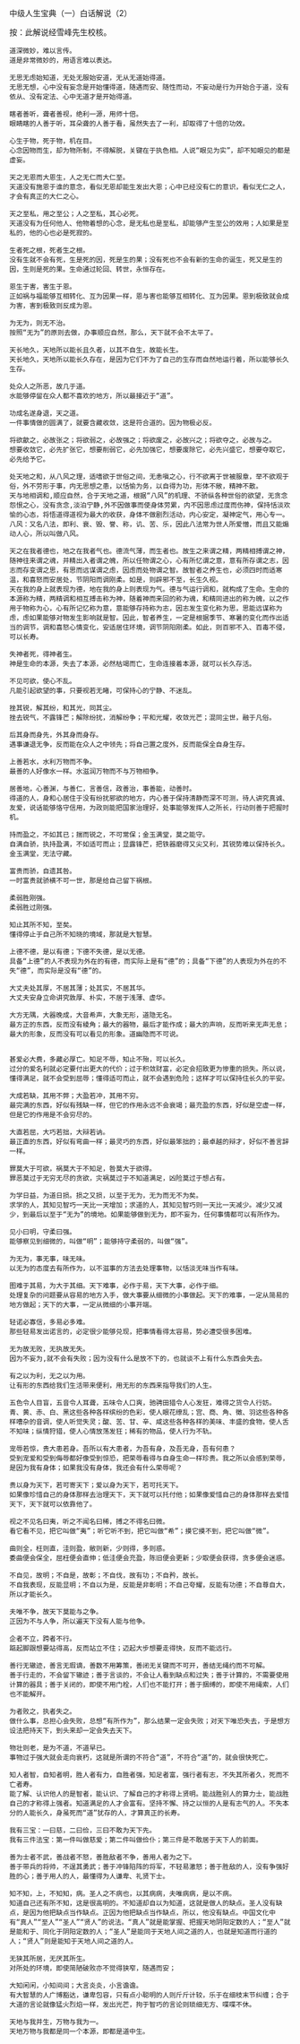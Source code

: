 中级人生宝典（一）白话解说（2）

按：此解说经雪峰先生校核。


    道深微妙，难以言传。
    道是非常微妙的，用语言难以表达。

    无思无虑始知道，无处无服始安道，无从无道始得道。
    无思无想，心中没有妄念是开始懂得道，随遇而安、随性而动，不妄动是行为开始合于道，没有依从、没有定法、心中无道才是开始得道。

    瞎者善听，聋者善视，绝利一源，用师十倍。
    眼睛瞎的人善于听，耳朵聋的人善于看，虽然失去了一利，却取得了十倍的功效。

    心生于物，死于物，机在目。
    心念因物而生，却为物所制，不得解脱，关键在于执色相。人说“眼见为实”，却不知眼见的都是虚妄。

    天之无恩而大恩生，人之无仁而大仁至。
    天道没有施恩于谁的意念，看似无恩却能生发出大恩；心中已经没有仁的意识，看似无仁之人，才会有真正的大仁之心。

    天之至私，用之至公；人之至私，其心必死。
    天道没有为任何他人、他物着想的心念，是无私也是至私，却能够产生至公的效用；人如果是至私的，他的心也必是死寂的。

    生者死之根，死者生之根。
    没有生就不会有死，生是死的因，死是生的果；没有死也不会有新的生命的诞生，死又是生的因，生则是死的果。生命通过轮回、转世，永恒存在。

    恩生于害，害生于恩。
    正如祸与福能够互相转化、互为因果一样，恩与害也能够互相转化、互为因果。恩到极致就会成为害，害到极致则反成为恩。

    为无为，则无不治。
    按照“无为”的原则去做，办事顺应自然，那么，天下就不会不太平了。

    天长地久，天地所以能长且久者，以其不自生，故能长生。
    天长地久，天地所以能长久存在，是因为它们不为了自己的生存而自然地运行着，所以能够长久生存。

    处众人之所恶，故几于道。
    水能够停留在众人都不喜欢的地方，所以最接近于“道”。

    功成名遂身退，天之道。
    一件事情做的圆满了，就要含藏收敛，这是符合道的。因为物极必反。

    将欲歙之，必故张之；将欲弱之，必故强之；将欲废之，必故兴之；将欲夺之，必故与之。
    想要收敛它，必先扩张它，想要削弱它，必先加强它，想要废除它，必先兴盛它，想要夺取它，必先给予它。

    处天地之和，从八风之理，适嗜欲于世俗之间，无恚嗔之心，行不欲离于世被服章，举不欲观于俗，外不劳形于事，内无思想之患，以恬愉为务，以自得为功，形体不敞，精神不散。
    天与地相调和,顺应自然，合于天地之道，根据“八风”的机理、不骄纵各种世俗的欲望，无贪念怨恨之心，没有贪念,淡泊宁静,外不因做事而使身体劳累，内不因思虑过度而伤神，保持恬淡欢愉的心态，将悟道得道视为最大的收获，身体不做剧烈活动，内心安定，凝神定气，用心专一。八风：又名八法，即利、衰、毁、誉、称，讥、苦、乐，因此八法常为世人所爱憎，而且又能煽动人心，所以叫做八风。

    天之在我者德也，地之在我者气也。德流气薄，而生者也。故生之来谓之精，两精相搏谓之神，随神往来谓之魂，并精出入者谓之魄，所以任物谓之心，心有所忆谓之意，意有所存谓之志，因志而存变谓之思，有思而远谋谓之虑，因虑而处物谓之智。故智者之养生也，必须四时而适寒温，和喜怒而安居处，节阴阳而调刚柔。如是，则辟邪不至，长生久视。
    天在我的身上就表现为德，地在我的身上则表现为气。德与气运行调和，就构成了生命。生命的本源称为精，两精调和相互搏击称为神，随着神而来回的称为魂，和精同进出的称为魄，以之作用于物称为心，心有所记忆称为意，意能够存持称为志，因志发生变化称为思，思能远谋称为虑，虑如果能够对物发生影响就是智。因此，智者养生，一定是根据季节、寒暑的变化而作出适当的调节，调和喜怒心情变化，安适居住环境，调节阴阳刚柔。如此，则百邪不入、百毒不侵，可以长寿。

    失神者死，得神者生。
    神是生命的本源，失去了本源，必然枯竭而亡，生命连接着本源，就可以长久存活。

    不见可欲，使心不乱。
    凡能引起欲望的事，只要视若无睹，可保持心的宁静、不迷乱。

    挫其锐，解其纷，和其光，同其尘。
    挫去锐气，不露锋芒；解除纷扰，消解纷争；平和光耀，收敛光芒；混同尘世，融于凡俗。

    后其身而身先，外其身而身存。
    遇事谦退无争，反而能在众人之中领先；将自己置之度外，反而能保全自身生存。

    上善若水，水利万物而不争。
    最善的人好像水一样。水滋润万物而不与万物相争。

    居善地，心善渊，与善仁，言善信，政善治，事善能，动善时。
    得道的人，身和心居住于没有纷扰邪欲的地方，内心善于保持清静而深不可测，待人讲究真诚、友爱，说话能够恪守信用，为政则能把国家治理好，处事能够发挥人之所长，行动则善于把握时机。

    持而盈之，不如其已；揣而锐之，不可常保；金玉满堂，莫之能守。
    自满自骄，执持盈满，不如适可而止；显露锋芒，把铁器磨得又尖又利，其锐势难以保持长久。金玉满堂，无法守藏。

    富贵而骄，自遗其咎。
    一时富贵就骄横不可一世，那是给自己留下祸根。

    柔弱胜刚强。
    柔弱胜过刚强。

    知止其所不知，至矣。
    懂得停止于自己所不知晓的境域，那就是大智慧。

    上德不德，是以有德；下德不失德，是以无德。
    具备“上德”的人不表现为外在的有德，而实际上是有“德”的；具备“下德”的人表现为外在的不失“德”，而实际是没有“德”的。

    大丈夫处其厚，不居其薄；处其实，不居其华。
    大丈夫安身立命讲究敦厚、朴实，不居于浅薄、虚华。

    大方无隅，大器晚成，大音希声，大象无形，道隐无名。
    最方正的东西，反而没有棱角；最大的器物，最后才能作成；最大的声响，反而听来无声无息；最大的形象，反而没有可以看见的形象。道幽隐而不可说。 


    甚爱必大费，多藏必厚亡。知足不辱，知止不殆，可以长久。
    过分的爱名利就必定要付出更大的代价；过于积敛财富，必定会招致更为惨重的损失。所以说，懂得满足，就不会受到屈辱；懂得适可而止，就不会遇到危险；这样才可以保持住长久的平安。

    大成若缺，其用不弊；大盈若冲，其用不穷。
    最完满的东西，好似有残缺一样，但它的作用永远不会衰竭；最充盈的东西，好似是空虚一样，但是它的作用是不会穷尽的。

    大直若屈，大巧若拙，大辩若讷。
    最正直的东西，好似有弯曲一样；最灵巧的东西，好似最笨拙的；最卓越的辩才，好似不善言辞一样。

    罪莫大于可欲，祸莫大于不知足，咎莫大于欲得。
    罪恶莫过于无穷无尽的贪欲，灾祸莫过于不知道满足，凶险莫过于想占有。

    为学日益，为道日损。损之又损，以至于无为，无为而无不为矣。
    求学的人，其知见智巧一天比一天增加；求道的人，其知见智巧则一天比一天减少。减少又减少，到最后以至于“无为”的境地。如果能够做到无为，即不妄为，任何事情都可以有所作为。

    见小曰明，守柔曰强。
    能够察见到细微的，叫做“明”；能够持守柔弱的，叫做“强”。

    为无为，事无事，味无味。
    以无为的态度去有所作为，以不滋事的方法去处理事物，以恬淡无味当作有味。

    图难于其易，为大于其细。天下难事，必作于易，天下大事，必作于细。
    处理复杂的问题要从容易的地方入手，做大事要从细微的小事做起。天下的难事，一定从简易的地方做起；天下的大事，一定从微细的小事开端。

    轻诺必寡信，多易必多难。
    那些轻易发出诺言的，必定很少能够兑现，把事情看得太容易，势必遭受很多困难。

    无为故无败，无执故无失。
    因为不妄为,就不会有失败；因为没有什么是放不下的，也就谈不上有什么东西会失去。

    有之以为利，无之以为用。
    让有形的东西给我们生活带来便利，用无形的东西来指导我们的人生。

    五色令人目盲，五音令人耳聋，五味令人口爽，驰骋田猎令人心发狂，难得之货令人行妨。
    青、黄、赤、白、黑这些各种各样缤纷的色彩，使人眼花缭乱；宫、商、角、徵、羽这些各种各样嘈杂的音调，使人听觉失灵；酸、苦、甘、辛、咸这些各种各样的美味、丰盛的食物，使人舌不知味；纵情狩猎，使人心情放荡发狂；稀有的物品，使人行为不轨。

    宠辱若惊，贵大患若身。吾所以有大患者，为吾有身，及吾无身，吾有何患？
    受到宠爱和受到侮辱都好像受到惊恐，把荣辱看得与自身生命一样珍贵。我之所以会感到荣辱，是因为我有身体；如果我没有身体，我还会有什么荣辱呢？

    贵以身为天下，若可寄天下；爱以身为天下，若可托天下。
    如果像珍惜自己的身体那样去治理天下，天下就可以托付他；如果像爱惜自己的身体那样去爱惜天下，天下就可以依靠他了。

    视之不见名曰夷，听之不闻名曰稀，搏之不得名曰微。
    看它看不见，把它叫做“夷”；听它听不到，把它叫做“希”；摸它摸不到，把它叫做“微”。

    曲则全，枉则直，洼则盈，敝则新，少则得，多则惑。
    委曲便会保全，屈枉便会直伸；低洼便会充盈，陈旧便会更新；少取便会获得，贪多便会迷惑。

    不自见，故明；不自是，故彰；不自伐，故有功；不自矜，故长。
    不自我表现，反能显明；不自以为是，反能是非彰明；不自己夸耀，反能有功德；不自尊自大，所以才能长久。

    夫唯不争，故天下莫能与之争。
    正因为不与人争，所以遍天下没有人能与他争。

    企者不立，跨者不行。
    踮起脚跟想要站得高，反而站立不住；迈起大步想要走得快，反而不能远行。

    善行无辙迹，善言无瑕谪，善数不用筹策，善闭无关键而不可开，善结无绳约而不可解。
    善于行走的，不会留下辙迹；善于言谈的，不会让人看到缺点和过失；善于计算的，不需要使用计算的器具；善于关闭的，即使不用门栓，人们也不能打开；善于捆缚的，即使不用绳索，人们也不能解开。

    为者败之，执者失之。
    做什么事，总担心会失败，总想“有所作为”，那么结果一定会失败；对天下唯恐失去，于是想方设法把持天下，到头来却一定会失去天下。

    物壮则老，是为不道，不道早已。
    事物过于强大就会走向衰朽，这就是所谓的不符合“道”，不符合“道”的，就会很快死亡。

    知人者智，自知者明，胜人者有力，自胜者强，知足者富，强行者有志，不失其所者久，死而不亡者寿。
    能了解、认识他人的是智者，能认识、了解自己的才称得上贤明。能战胜别人的算力士，能战胜自己的才称得上强者。知道满足的人才会富有。坚持不懈、持之以恒的人是有志气的人。不失本分的人能长久，身虽死而“道”犹存的人，才算真正的长寿。

    我有三宝：一曰慈，二曰俭，三曰不敢为天下先。
    我有三件法宝：第一件叫做慈爱；第二件叫做俭仆；第三件是不敢居于天下人的前面。

    善为士者不武，善战者不怒，善胜敌者不争，善用人者为之下。
    善于带兵的将帅，不逞其勇武；善于冲锋陷阵的将军，不轻易激怒；善于胜敌的人，没有争强好胜的心；善于用人的人，最懂得为人谦卑、礼贤下士。

    知不知，上，不知知，病。圣人之不病也，以其病病，夫唯病病，是以不病。
    知道自己还有所不知，这是很高明的。不知道却自以为知道，这就是做人的缺点。圣人没有缺点，是因为他把缺点当作缺点。正因为他把缺点当作缺点，所以，他没有缺点。中国文化中有“真人”“至人”“圣人”“贤人”的说法。“真人”就是能掌握、把握天地阴阳定数的人；“至人”就是能和于、同化于阴阳定数的人；“圣人”是能同于天地人间之道的人，也就是知道而行道的人；“贤人”则是能知于天地人间之道的人。

    无狭其所居，无厌其所生。
    对所处的环境，即使简陋破败亦不觉得狭窄，随遇而安；

    大知闲闲，小知间间；大言炎炎，小言谵谵。
    有大智慧的人广博豁达，谦卑包容，只有点小聪明的人则斤斤计较，乐于在细枝末节纠缠；合于大道的言论就像猛火烈焰一样，发出光芒，拘于智巧的言论则琐细无方、喋喋不休。

    天地与我并生，万物与我为一。
    天地万物与我都是同一个本源，即都是道中生。



